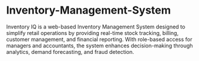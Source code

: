 # Inventory-Management-System
Inventory IQ is a web-based Inventory Management System designed to simplify retail operations by providing real-time stock tracking, billing, customer management, and financial reporting. With role-based access for managers and accountants, the system enhances decision-making through analytics, demand forecasting, and fraud detection. 
